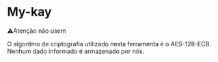 # My-kay
⚠️Atenção não usem 

O algoritmo de criptografia utilizado nesta ferramenta é o AES-128-ECB. Nenhum dado informado é armazenado por nós.
